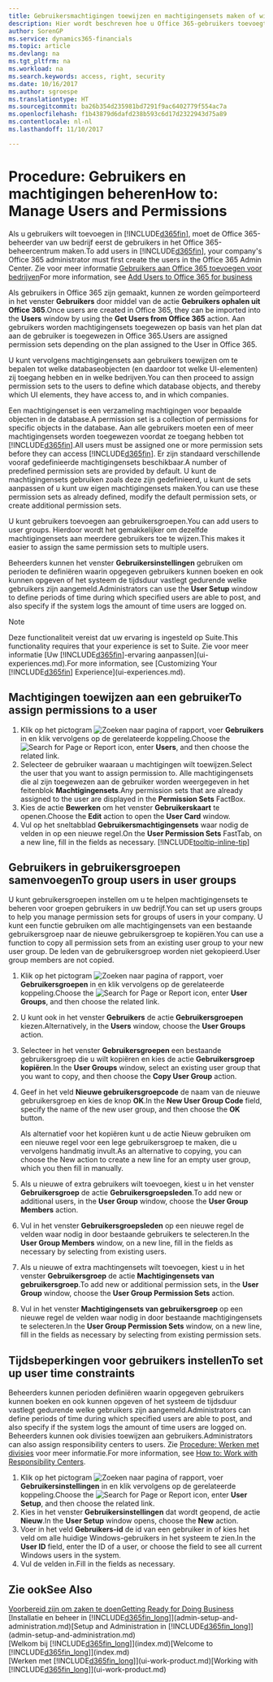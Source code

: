 ```yaml
---
title: Gebruikersmachtigingen toewijzen en machtigingensets maken of wijzigen | Microsoft Docs
description: Hier wordt beschreven hoe u Office 365-gebruikers toevoegt aan Dynamics 365 Business edition en vervolgens machtigingen, toegangsrechten en beveiligingsinstellingen toewijst.
author: SorenGP
ms.service: dynamics365-financials
ms.topic: article
ms.devlang: na
ms.tgt_pltfrm: na
ms.workload: na
ms.search.keywords: access, right, security
ms.date: 10/16/2017
ms.author: sgroespe
ms.translationtype: HT
ms.sourcegitcommit: ba26b354d235981bd7291f9ac6402779f554ac7a
ms.openlocfilehash: f1b43879d6dafd238b593c6d17d2322943d75a89
ms.contentlocale: nl-nl
ms.lasthandoff: 11/10/2017

---
```

# <a name="how-to-manage-users-and-permissions"></a><span data-ttu-id="5bd51-103">Procedure: Gebruikers en machtigingen beheren</span><span class="sxs-lookup"><span data-stu-id="5bd51-103">How to: Manage Users and Permissions</span></span>
<span data-ttu-id="5bd51-104">Als u gebruikers wilt toevoegen in [!INCLUDE[d365fin](includes/d365fin_md.md)], moet de Office 365-beheerder van uw bedrijf eerst de gebruikers in het Office 365-beheercentrum maken.</span><span class="sxs-lookup"><span data-stu-id="5bd51-104">To add users in [!INCLUDE[d365fin](includes/d365fin_md.md)], your company's Office 365 administrator must first create the users in the Office 365 Admin Center.</span></span> <span data-ttu-id="5bd51-105">Zie voor meer informatie [Gebruikers aan Office 365 toevoegen voor bedrijven](https://support.office.com/en-us/article/Add-users-to-Office-365-for-business-435ccec3-09dd-4587-9ebd-2f3cad6bc2bc)</span><span class="sxs-lookup"><span data-stu-id="5bd51-105">For more information, see [Add Users to Office 365 for business](https://support.office.com/en-us/article/Add-users-to-Office-365-for-business-435ccec3-09dd-4587-9ebd-2f3cad6bc2bc)</span></span>

<span data-ttu-id="5bd51-106">Als gebruikers in Office 365 zijn gemaakt, kunnen ze worden geïmporteerd in het venster **Gebruikers** door middel van de actie **Gebruikers ophalen uit Office 365**.</span><span class="sxs-lookup"><span data-stu-id="5bd51-106">Once users are created in Office 365, they can be imported into the **Users** window by using the **Get Users from Office 365** action.</span></span> <span data-ttu-id="5bd51-107">Aan gebruikers worden machtigingensets toegewezen op basis van het plan dat aan de gebruiker is toegewezen in Office 365.</span><span class="sxs-lookup"><span data-stu-id="5bd51-107">Users are assigned permission sets depending on the plan assigned to the User in Office 365.</span></span>

<span data-ttu-id="5bd51-108">U kunt vervolgens machtigingensets aan gebruikers toewijzen om te bepalen tot welke databaseobjecten (en daardoor tot welke UI-elementen) zij toegang hebben en in welke bedrijven.</span><span class="sxs-lookup"><span data-stu-id="5bd51-108">You can then proceed to assign permission sets to the users to define which database objects, and thereby which UI elements, they have access to, and in which companies.</span></span>

<span data-ttu-id="5bd51-109">Een machtigingenset is een verzameling machtigingen voor bepaalde objecten in de database.</span><span class="sxs-lookup"><span data-stu-id="5bd51-109">A permission set is a collection of permissions for specific objects in the database.</span></span> <span data-ttu-id="5bd51-110">Aan alle gebruikers moeten een of meer machtigingensets worden toegewezen voordat ze toegang hebben tot [!INCLUDE[d365fin](includes/d365fin_md.md)].</span><span class="sxs-lookup"><span data-stu-id="5bd51-110">All users must be assigned one or more permission sets before they can access [!INCLUDE[d365fin](includes/d365fin_md.md)].</span></span> <span data-ttu-id="5bd51-111">Er zijn standaard verschillende vooraf gedefinieerde machtigingensets beschikbaar.</span><span class="sxs-lookup"><span data-stu-id="5bd51-111">A number of predefined permission sets are provided by default.</span></span> <span data-ttu-id="5bd51-112">U kunt de machtigingensets gebruiken zoals deze zijn gedefinieerd, u kunt de sets aanpassen of u kunt uw eigen machtigingensets maken.</span><span class="sxs-lookup"><span data-stu-id="5bd51-112">You can use these permission sets as already defined, modify the default permission sets, or create additional permission sets.</span></span>

<span data-ttu-id="5bd51-113">U kunt gebruikers toevoegen aan gebruikersgroepen.</span><span class="sxs-lookup"><span data-stu-id="5bd51-113">You can add users to user groups.</span></span> <span data-ttu-id="5bd51-114">Hierdoor wordt het gemakkelijker om dezelfde machtigingensets aan meerdere gebruikers toe te wijzen.</span><span class="sxs-lookup"><span data-stu-id="5bd51-114">This makes it easier to assign the same permission sets to multiple users.</span></span>

<span data-ttu-id="5bd51-115">Beheerders kunnen het venster **Gebruikersinstellingen** gebruiken om perioden te definiëren waarin opgegeven gebruikers kunnen boeken en ook kunnen opgeven of het systeem de tijdsduur vastlegt gedurende welke gebruikers zijn aangemeld.</span><span class="sxs-lookup"><span data-stu-id="5bd51-115">Administrators can use the **User Setup** window to define periods of time during which specified users are able to post, and also specify if the system logs the amount of time users are logged on.</span></span>

> [!NOTE]  
>   <span data-ttu-id="5bd51-116">Deze functionaliteit vereist dat uw ervaring is ingesteld op Suite.</span><span class="sxs-lookup"><span data-stu-id="5bd51-116">This functionality requires that your experience is set to Suite.</span></span> <span data-ttu-id="5bd51-117">Zie voor meer informatie [Uw [!INCLUDE[d365fin](includes/d365fin_md.md)]-ervaring aanpassen](ui-experiences.md).</span><span class="sxs-lookup"><span data-stu-id="5bd51-117">For more information, see [Customizing Your [!INCLUDE[d365fin](includes/d365fin_md.md)] Experience](ui-experiences.md).</span></span>

## <a name="to-assign-permissions-to-a-user"></a><span data-ttu-id="5bd51-118">Machtigingen toewijzen aan een gebruiker</span><span class="sxs-lookup"><span data-stu-id="5bd51-118">To assign permissions to a user</span></span>
1. <span data-ttu-id="5bd51-119">Klik op het pictogram ![Zoeken naar pagina of rapport](media/ui-search/search_small.png "pictogram Zoeken naar pagina of rapport"), voer **Gebruikers** in en klik vervolgens op de gerelateerde koppeling.</span><span class="sxs-lookup"><span data-stu-id="5bd51-119">Choose the ![Search for Page or Report](media/ui-search/search_small.png "Search for Page or Report icon") icon, enter **Users**, and then choose the related link.</span></span>
2. <span data-ttu-id="5bd51-120">Selecteer de gebruiker waaraan u machtigingen wilt toewijzen.</span><span class="sxs-lookup"><span data-stu-id="5bd51-120">Select the user that you want to assign permission to.</span></span>
<span data-ttu-id="5bd51-121">Alle machtigingensets die al zijn toegewezen aan de gebruiker worden weergegeven in het feitenblok **Machtigingensets**.</span><span class="sxs-lookup"><span data-stu-id="5bd51-121">Any permission sets that are already assigned to the user are displayed in the **Permission Sets** FactBox.</span></span>
3. <span data-ttu-id="5bd51-122">Kies de actie **Bewerken** om het venster **Gebruikerskaart** te openen.</span><span class="sxs-lookup"><span data-stu-id="5bd51-122">Choose the **Edit** action to open the **User Card** window.</span></span>
4. <span data-ttu-id="5bd51-123">Vul op het sneltabblad **Gebruikersmachtigingensets** waar nodig de velden in op een nieuwe regel.</span><span class="sxs-lookup"><span data-stu-id="5bd51-123">On the **User Permission Sets** FastTab, on a new line, fill in the fields as necessary.</span></span> [!INCLUDE[tooltip-inline-tip](includes/tooltip-inline-tip_md.md)]

## <a name="to-group-users-in-user-groups"></a><span data-ttu-id="5bd51-124">Gebruikers in gebruikersgroepen samenvoegen</span><span class="sxs-lookup"><span data-stu-id="5bd51-124">To group users in user groups</span></span>
<span data-ttu-id="5bd51-125">U kunt gebruikersgroepen instellen om u te helpen machtigingensets te beheren voor groepen gebruikers in uw bedrijf.</span><span class="sxs-lookup"><span data-stu-id="5bd51-125">You can set up users groups to help you manage permission sets for groups of users in your company.</span></span> <span data-ttu-id="5bd51-126">U kunt een functie gebruiken om alle machtigingensets van een bestaande gebruikersgroep naar de nieuwe gebruikersgroep te kopiëren.</span><span class="sxs-lookup"><span data-stu-id="5bd51-126">You can use a function to copy all permission sets from an existing user group to your new user group.</span></span> <span data-ttu-id="5bd51-127">De leden van de gebruikersgroep worden niet gekopieerd.</span><span class="sxs-lookup"><span data-stu-id="5bd51-127">User group members are not copied.</span></span>

1. <span data-ttu-id="5bd51-128">Klik op het pictogram ![Zoeken naar pagina of rapport](media/ui-search/search_small.png "pictogram Zoeken naar pagina of rapport"), voer **Gebruikersgroepen** in en klik vervolgens op de gerelateerde koppeling.</span><span class="sxs-lookup"><span data-stu-id="5bd51-128">Choose the ![Search for Page or Report](media/ui-search/search_small.png "Search for Page or Report icon") icon, enter **User Groups**, and then choose the related link.</span></span>
2. <span data-ttu-id="5bd51-129">U kunt ook in het venster **Gebruikers** de actie **Gebruikersgroepen** kiezen.</span><span class="sxs-lookup"><span data-stu-id="5bd51-129">Alternatively, in the **Users** window, choose the **User Groups** action.</span></span>
3. <span data-ttu-id="5bd51-130">Selecteer in het venster **Gebruikersgroepen** een bestaande gebruikersgroep die u wilt kopiëren en kies de actie **Gebruikersgroep kopiëren**.</span><span class="sxs-lookup"><span data-stu-id="5bd51-130">In the **User Groups** window, select an existing user group that you want to copy, and then choose the **Copy User Group** action.</span></span>
4. <span data-ttu-id="5bd51-131">Geef in het veld **Nieuwe gebruikersgroepcode** de naam van de nieuwe gebruikersgroep en kies de knop **OK**.</span><span class="sxs-lookup"><span data-stu-id="5bd51-131">In the **New User Group Code** field, specify the name of the new user group, and then choose the **OK** button.</span></span>

    <span data-ttu-id="5bd51-132">Als alternatief voor het kopiëren kunt u de actie Nieuw gebruiken om een nieuwe regel voor een lege gebruikersgroep te maken, die u vervolgens handmatig invult.</span><span class="sxs-lookup"><span data-stu-id="5bd51-132">As an alternative to copying, you can choose the New action to create a new line for an empty user group, which you then fill in manually.</span></span>
5. <span data-ttu-id="5bd51-133">Als u nieuwe of extra gebruikers wilt toevoegen, kiest u in het venster **Gebruikersgroep** de actie **Gebruikersgroepsleden**.</span><span class="sxs-lookup"><span data-stu-id="5bd51-133">To add new or additional users, in the **User Group** window, choose the **User Group Members** action.</span></span>
6. <span data-ttu-id="5bd51-134">Vul in het venster **Gebruikersgroepsleden** op een nieuwe regel de velden waar nodig in door bestaande gebruikers te selecteren.</span><span class="sxs-lookup"><span data-stu-id="5bd51-134">In the **User Group Members** window, on a new line, fill in the fields as necessary by selecting from existing users.</span></span>
7. <span data-ttu-id="5bd51-135">Als u nieuwe of extra machtingensets wilt toevoegen, kiest u in het venster **Gebruikersgroep** de actie **Machtigingensets van gebruikersgroep**.</span><span class="sxs-lookup"><span data-stu-id="5bd51-135">To add new or additional permission sets, in the **User Group** window, choose the **User Group Permission Sets** action.</span></span>
8. <span data-ttu-id="5bd51-136">Vul in het venster **Machtigingensets van gebruikersgroep** op een nieuwe regel de velden waar nodig in door bestaande machtigingensets te selecteren.</span><span class="sxs-lookup"><span data-stu-id="5bd51-136">In the **User Group Permission Sets** window, on a new line, fill in the fields as necessary by selecting from existing permission sets.</span></span>

## <a name="to-set-up-user-time-constraints"></a><span data-ttu-id="5bd51-137">Tijdsbeperkingen voor gebruikers instellen</span><span class="sxs-lookup"><span data-stu-id="5bd51-137">To set up user time constraints</span></span>
<span data-ttu-id="5bd51-138">Beheerders kunnen perioden definiëren waarin opgegeven gebruikers kunnen boeken en ook kunnen opgeven of het systeem de tijdsduur vastlegt gedurende welke gebruikers zijn aangemeld.</span><span class="sxs-lookup"><span data-stu-id="5bd51-138">Administrators can define periods of time during which specified users are able to post, and also specify if the system logs the amount of time users are logged on.</span></span> <span data-ttu-id="5bd51-139">Beheerders kunnen ook divisies toewijzen aan gebruikers.</span><span class="sxs-lookup"><span data-stu-id="5bd51-139">Administrators can also assign responsibility centers to users.</span></span> <span data-ttu-id="5bd51-140">Zie [Procedure: Werken met divisies](inventory-responsibility-centers.md) voor meer informatie.</span><span class="sxs-lookup"><span data-stu-id="5bd51-140">For more information, see [How to: Work with Responsibility Centers](inventory-responsibility-centers.md).</span></span>

1. <span data-ttu-id="5bd51-141">Klik op het pictogram ![Zoeken naar pagina of rapport](media/ui-search/search_small.png "pictogram Zoeken naar pagina of rapport"), voer **Gebruikersinstellingen** in en klik vervolgens op de gerelateerde koppeling.</span><span class="sxs-lookup"><span data-stu-id="5bd51-141">Choose the ![Search for Page or Report](media/ui-search/search_small.png "Search for Page or Report icon") icon, enter **User Setup**, and then choose the related link.</span></span>
2. <span data-ttu-id="5bd51-142">Kies in het venster **Gebruikersinstellingen** dat wordt geopend, de actie **Nieuw**.</span><span class="sxs-lookup"><span data-stu-id="5bd51-142">In the **User Setup** window opens, choose the **New** action.</span></span>
3. <span data-ttu-id="5bd51-143">Voer in het veld **Gebruikers-id** de id van een gebruiker in of kies het veld om alle huidige Windows-gebruikers in het systeem te zien.</span><span class="sxs-lookup"><span data-stu-id="5bd51-143">In the **User ID** field, enter the ID of a user, or choose the field to see all current Windows users in the system.</span></span>
4. <span data-ttu-id="5bd51-144">Vul de velden in.</span><span class="sxs-lookup"><span data-stu-id="5bd51-144">Fill in the fields as necessary.</span></span>

## <a name="see-also"></a><span data-ttu-id="5bd51-145">Zie ook</span><span class="sxs-lookup"><span data-stu-id="5bd51-145">See Also</span></span>
[<span data-ttu-id="5bd51-146">Voorbereid zijn om zaken te doen</span><span class="sxs-lookup"><span data-stu-id="5bd51-146">Getting Ready for Doing Business</span></span>](ui-get-ready-business.md)  
<span data-ttu-id="5bd51-147">[Installatie en beheer in [!INCLUDE[d365fin_long](includes/d365fin_long_md.md)]](admin-setup-and-administration.md)</span><span class="sxs-lookup"><span data-stu-id="5bd51-147">[Setup and Administration in [!INCLUDE[d365fin_long](includes/d365fin_long_md.md)]](admin-setup-and-administration.md)</span></span>  
<span data-ttu-id="5bd51-148">[Welkom bij [!INCLUDE[d365fin_long](includes/d365fin_long_md.md)]](index.md)</span><span class="sxs-lookup"><span data-stu-id="5bd51-148">[Welcome to [!INCLUDE[d365fin_long](includes/d365fin_long_md.md)]](index.md)</span></span>  
<span data-ttu-id="5bd51-149">[Werken met [!INCLUDE[d365fin_long](includes/d365fin_long_md.md)]](ui-work-product.md)</span><span class="sxs-lookup"><span data-stu-id="5bd51-149">[Working with [!INCLUDE[d365fin_long](includes/d365fin_long_md.md)]](ui-work-product.md)</span></span>  

